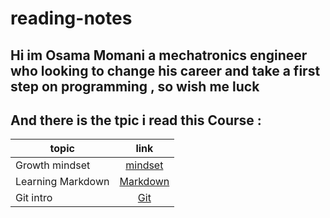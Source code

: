 # reading-notes

## Hi im Osama Momani a mechatronics engineer who looking to change his career and take a first step on programming , so wish me luck 

## And there is the tpic i read this Course :


| topic|  link | 
|----------|:-------------:|
| Growth mindset  |    [mindset](https://osamamomani1.github.io/reading-notes/readme1) |
| Learning Markdown | [Markdown](https://osamamomani1.github.io/reading-notes/readme1) |
| Git intro |  [Git](https://osamamomani1.github.io/reading-notes/read2) | 









